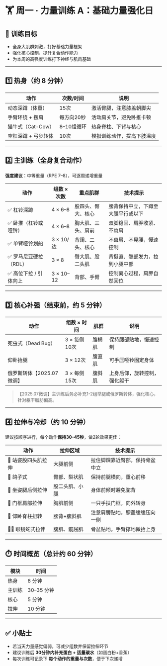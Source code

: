 # 🏋️ 周一 · 力量训练 A：基础力量强化日

## 🎯 训练目标

- 全身大肌群刺激，打好基础力量框架
- 强化核心控制，提升复合动作能力
- 为本周的高强度训练打下神经与肌肉基础

---

## 1️⃣ 热身（约 8 分钟）

| 动作                  | 次数/时间      | 说明                        |
| --------------------- | -------------- | --------------------------- |
| 动态深蹲（体重）      | 15次           | 激活臀腿，注意膝盖朝脚尖    |
| 手臂环绕 + 摆肩       | 每方向20秒     | 活动肩关节，避免卧推卡顿    |
| 猫牛式（Cat-Cow）       | 8–10组循环     | 热身脊柱、下背与核心        |
| 空杠深蹲 + 弓步转体   | 10次           | 模拟训练动作，提高下肢温度  |

---

## 2️⃣ 主训练（全身复合动作）

**强度建议**：中等重量（RPE 7–8），可逐周递增重量

| 动作                    | 组数 × 次数   | 重点肌群            | 技术提示                                 |
| ----------------------- | ------------- | ------------------- | ---------------------------------------- |
| ✅ 杠铃深蹲             | 4 × 6–8       | 股四头、臀大、核心  | 腰背保持中立，下蹲至大腿平行或以下       |
| ✅ 卧推（杠铃或哑铃）   | 4 × 6–8       | 胸大肌、三头、肩前  | 双脚稳固、肩胛收紧、不耸肩               |
| ✅ 单臂哑铃划船         | 3 × 10/边     | 背阔、二头、核心    | 不耸肩、不晃腰，慢速控制                 |
| ✅ 罗马尼亚硬拉（RDL）  | 3 × 8         | 臀大肌、股二头肌    | 背挺直、髋部发力，拉到小腿中部           |
| ✅ 高位下拉 / 引体向上  | 3 × 10–12     | 背部、手臂          | 控制离心过程，肩胛自然回位               |

---

## 3️⃣ 核心补强（结束前，约 5 分钟）

| 动作              | 组数 × 时间   | 肌群     | 说明                          |
| ----------------- | ------------- | -------- | ----------------------------- |
| 死虫式（Dead Bug）  | 3 × 每侧10次  | 腹横肌   | 保持腰部贴地，慢速控制        |
| 仰卧抬腿          | 3 × 12次      | 腹直肌   | 可手压哑铃固定身体            |
| 俄罗斯转体【2025.07微调】 | 3 × 每侧15次 | 腹斜肌   | 上身后仰，旋转控制，强化躯干  |

> 【2025.07微调】主训练后务必补充1-2组举腿或俄罗斯转体，强化核心，针对躯干脂肪偏高。

---

## 4️⃣ 拉伸与冷却（约 10 分钟）

建议按顺序进行，每个动作**保持30–45秒**，做2轮效果更佳：

| 动作                  | 拉伸区域          | 技术提示                               |
| --------------------- | ----------------- | -------------------------------------- |
| 🦵 站姿股四头肌拉伸   | 大腿前侧          | 拉住脚踝靠近臀部，保持骨盆中立         |
| 🧘 鸽子式             | 臀部、梨状肌      | 保持前腿横向，重心前移                 |
| 🙆 坐姿腿后侧拉伸     | 股二头肌、小腿    | 身体前倾时避免驼背                     |
| 💪 门框肩部拉伸       | 胸肌前侧          | 一只手扶门框，向外转身                 |
| 🔄 仰卧脊柱扭转       | 腰背+腹斜肌       | 注意肩膀贴地，膝盖缓缓压向一侧         |
| 🧘‍♂️ 眼镜蛇式拉伸      | 腹肌、髋屈肌      | 骨盆贴地，手臂撑地微抬上身             |

---

## ⏱️ 时间概览（总计约 60 分钟）

| 模块      | 时间          |
| --------- | ------------- |
| 热身      | 8 分钟        |
| 主训练    | 30–35 分钟    |
| 核心      | 5 分钟        |
| 拉伸      | 10 分钟       |

---

## ✅ 小贴士

- 若当天力量感觉偏弱，可减少组数并保留拉伸环节
- 建议训练后 **30分钟内补充蛋白 + 适量碳水**（如蛋白粉+香蕉）
- 每次训练可记录下 **每个动作的重量与次数**，便于下次递增